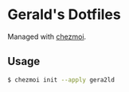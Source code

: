 # Gerald's Dotfiles

Managed with [chezmoi](https://www.chezmoi.io/).

## Usage

```bash
$ chezmoi init --apply gera2ld
```
